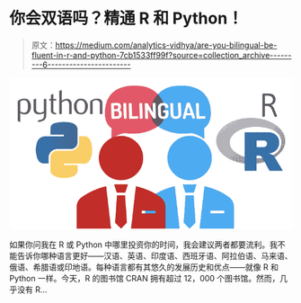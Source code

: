 # 你会双语吗？精通 R 和 Python！

> 原文：<https://medium.com/analytics-vidhya/are-you-bilingual-be-fluent-in-r-and-python-7cb1533ff99f?source=collection_archive---------6----------------------->

![](img/b2d28b4e877276c39393037c1b90fa68.png)

如果你问我在 R 或 Python 中哪里投资你的时间，我会建议两者都要流利。我不能告诉你哪种语言更好——汉语、英语、印度语、西班牙语、阿拉伯语、马来语、俄语、希腊语或印地语。每种语言都有其悠久的发展历史和优点——就像 R 和 Python 一样。今天，R 的图书馆 CRAN 拥有超过 12，000 个图书馆。然而，几乎没有 R…
